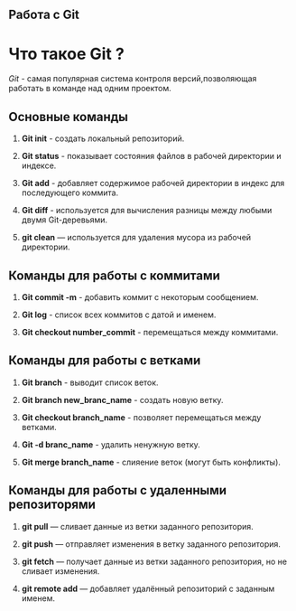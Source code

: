 ## Работа с Git
# Что такое Git ?
*Git* - самая популярная система контроля версий,позволяющая работать в команде над одним проектом.
## Основные команды
1. **Git init** - создать локальный репозиторий.

2. **Git status** -  показывает состояния файлов в рабочей директории и индексе.

3. **Git add** - добавляет содержимое рабочей директории в индекс для последующего коммита.

4. **Git diff** - используется для вычисления разницы между любыми двумя Git-деревьями.

5. **git clean** — используется для удаления мусора из рабочей директории.
## Команды для работы с коммитами
1. **Git commit -m** - добавить коммит с некоторым сообщением.

2. **Git log** - список всех коммитов с датой и именем.

3. **Git checkout number_commit** - перемещаться между коммитами.

## Команды для работы с ветками
1. **Git branch** - выводит список веток.

2. **Git branch new_branc_name** - создать новую ветку.

3. **Git checkout branch_name** - позволяет перемещаться между ветками.

4. **Git -d branc_name** - удалить ненужную ветку.

5. **Git merge branch_name** - слияение веток (могут быть конфликты).

## Команды для работы с удаленными репозиторями

1. **git pull** — сливает данные из ветки заданного репозитория.

2. **git push** — отправляет изменения в ветку заданного репозитория.

3. **git fetch** — получает данные из ветки заданного репозитория, но не сливает изменения.

4. **git remote add** — добавляет удалённый репозиторий с заданным именем.